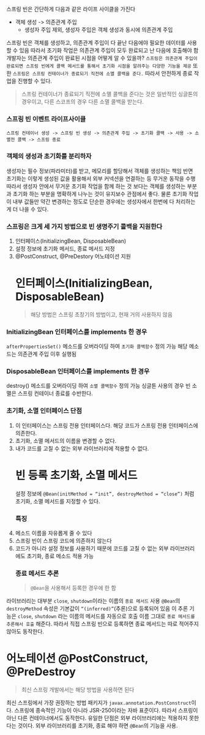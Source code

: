 <p>스프링 빈은 간단하게 다음과 같은 라이프 사이클을 가진다</p>
<ul>
<li>객체 생성 -&gt; 의존관계 주입 <ul>
<li>생성자 주입 제외, 생성자 주입은 객체 생성과 동시에 의존관계 주입</li>
</ul>
</li>
</ul>
<p>스프링 빈은 객체를 생성하고, 의존관계 주입이 다 끝난 다음에야 필요한 데이터를 사용할 수 있음
따라서 초기화 작업은 의존관계 주입이 모두 완료되고 난 다음에 호출해야 함
개발자는 의존관계 주입이 완료된 시점을 어떻게 알 수 있을까?
<code>스프링은 의존관계 주입이 완료되면 스프링 빈에게 콜백 메서드를 통해서 초기화 시점을 알려주는 다양한 기능을 제공</code> 또한 <code>스프링은 스프링 컨테이너가 종료되기 직전에 소멸 콜백을 준다.</code>
따라서 안전하게 종료 작업을 진행할 수 있다.</p>
<blockquote>
<p>스프링 컨테이너가 종료되기 직전에 소멸 콜백을 준다는 것은 일반적인 싱글톤의 경우이고,
다른 스코프의 경우 다른 소멸 콜백을 받는다.</p>
</blockquote>
<h3 id="스프링-빈-이벤트-라이프사이클">스프링 빈 이벤트 라이프사이클</h3>
<p><code>스프링 컨테이너 생성 -&gt; 스프링 빈 생성 -&gt; 의존관계 주입 -&gt; 초기화 콜백 -&gt; 사용 -&gt; 소멸전 콜백 -&gt; 스프링 종료</code></p>
<h3 id="객체의-생성과-초기화를-분리하자">객체의 생성과 초기화를 분리하자</h3>
<p>생성자는 필수 정보(파라미터)를 받고, 메모리를 할당해서 객체를 생성하는 책임
반면 초기화는 이렇게 생성된 값을 활용해서 외부 커넥션을 연결하는 등 무거운 동작을 수행
따라서 생성자 안에서 무거운 초기화 작업을 함께 하는 것 보다는 객체를 생성하는 부분과 초기화 하는 부분을 명확하게 나누는 것이 유지보수 관점에서 좋다.
물론 초기화 작업이 내부 값들만 약간 변경하는 정도로 단순한 경우에는 생성자에서 한번에 다 처리하는게 더 나을 수 있다.</p>
<h3 id="스프링은-크게-세-가지-방법으로-빈-생명주기-콜백을-지원한다">스프링은 크게 세 가지 방법으로 빈 생명주기 콜백을 지원한다</h3>
<ol>
<li>인터페이스(InitializingBean, DisposableBean)</li>
<li>설정 정보에 초기화 메서드, 종료 메서드 지정</li>
<li>@PostConstruct, @PreDestory 어노테이션 지원<h1 id="인터페이스initializingbean-disposablebean">인터페이스(InitializingBean, DisposableBean)</h1>
<blockquote>
<p>해당 방법은 스프링 초창기의 방법이고, 현재 거의 사용하지 않음</p>
</blockquote>
</li>
</ol>
<h3 id="initializingbean-인터페이스를-implements-한-경우">InitializingBean 인터페이스를 implements 한 경우</h3>
<p><code>afterPropertiesSet()</code> 메소드를 오버라이딩 하여 <code>초기화 콜백함수</code> 정의 가능
해당 메소드는 의존관계 주입 이후 실행됨</p>
<h3 id="disposablebean-인터페이스를-implements-한-경우">DisposableBean 인터페이스를 implements 한 경우</h3>
<p>destroy() 메소드를 오버라이딩 하여 <code>소멸 콜백함수</code> 정의 가능
싱글톤 사용의 경우 빈 소멸은 스프링 컨테이너 종료를 수반한다.</p>
<h3 id="초기화-소멸-인터페이스-단점">초기화, 소멸 인터페이스 단점</h3>
<ol>
<li>이 인터페이스는 스프링 전용 인터페이스다. 해당 코드가 스프링 전용 인터페이스에 의존한다.</li>
<li>초기화, 소멸 메서드의 이름을 변경할 수 없다.</li>
<li>내가 코드를 고칠 수 없는 외부 라이브러리에 적용할 수 없다.<h1 id="빈-등록-초기화-소멸-메서드">빈 등록 초기화, 소멸 메서드</h1>
설정 정보에 <code>@Bean(initMethod = “init”, destroyMethod = “close”)</code> 처럼 초기화, 소멸 메서드를 지정할 수 있다.<h3 id="특징">특징</h3>
</li>
<li>메소드 이름을 자유롭게 줄 수 있다</li>
<li>스프링 빈이 스프링 코드에 의존하지 않는다</li>
<li>코드가 아니라 설정 정보를 사용하기 때문에 코드를 고칠 수 없는 외부 라이브러리에도 초기화, 종료 메소드 적용 가능<h3 id="종료-메서드-추론">종료 메서드 추론</h3>
<blockquote>
<p><code>@Bean</code>을 사용해서 등록한 경우에 한 함</p>
</blockquote>
</li>
</ol>
<p>라이브러리는 대부분 <code>close</code>, <code>shutdown</code>이라는 이름의 <code>종료 메서드</code> 사용
<code>@Bean</code>의 <code>destroyMethod</code> 속성은 기본값이 <code>“(inferred)”</code>(추론)으로 등록되어 있음
이 추론 기능은 <code>close</code>, <code>shutdown</code> 라는 이름의 메서드를 자동으로 호출
이름 그대로 <code>종료 메서드를 추론해서 호출</code> 해준다.
따라서 직접 스프링 빈으로 등록하면 종료 메서드는 따로 적어주지 않아도 동작한다.</p>
<h1 id="어노테이션-postconstruct-predestroy">어노테이션 @PostConstruct, @PreDestroy</h1>
<blockquote>
<p>최신 스프링 개발에서는 해당 방법을 사용하면 된다</p>
</blockquote>
<p>최신 스프링에서 가장 권장하는 방법
패키지가 <code>javax.annotation.PostConstruct</code>이다. 스프링에 종속적인 기능이 아니라 JSR-250이라는 자바 표준이다. 따라서 스프링이 아닌 다른 컨테이너에서도 동작한다.
유일한 단점은 외부 라이브러리에는 적용하지 못한다는 것이다. 외부 라이브러리를 초기화, 종료 해야 하면 <code>@Bean</code>의 기능을 사용.</p>